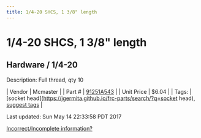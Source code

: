 ```yaml
---
title: 1/4-20 SHCS, 1 3/8" length
---
```


# 1/4-20 SHCS, 1 3/8" length
## Hardware / 1/4-20
Description: 	Full thread, qty 10 

| Vendor | Mcmaster | 
| Part # | [91251A543](https://www.mcmaster.com/#91251A543) | 
| Unit Price | $6.04 | 
| Tags: | [socket head](https://jgermita.github.io/frc-parts/search/?q=socket head), [suggest tags](https://docs.google.com/forms/d/e/1FAIpQLSeWyY8v3RgOty-MyWmh9U0iivNYN_molChYyS-0U-o-kOAv_g/viewform) | 

Last updated: Sun May 14 22:33:58 PDT 2017

 [Incorrect/Incomplete information?](https://docs.google.com/forms/d/e/1FAIpQLSeWyY8v3RgOty-MyWmh9U0iivNYN_molChYyS-0U-o-kOAv_g/viewform)